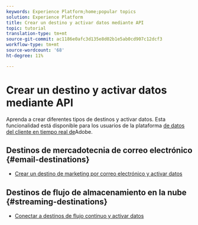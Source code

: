 ```yaml
---
keywords: Experience Platform;home;popular topics
solution: Experience Platform
title: Crear un destino y activar datos mediante API
topic: tutorial
translation-type: tm+mt
source-git-commit: ac1186e0afc3d135e8d02b1e5ab0cd907c12dcf3
workflow-type: tm+mt
source-wordcount: '68'
ht-degree: 11%

---
```



# Crear un destino y activar datos mediante API

Aprenda a crear diferentes tipos de destinos y activar datos. Esta funcionalidad está disponible para los usuarios de la plataforma [de datos del cliente en tiempo real de](https://docs.adobe.com/content/help/es-ES/experience-platform/rtcdp/overview.html)Adobe.

## Destinos de mercadotecnia de correo electrónico {#email-destinations}

* [Crear un destino de marketing por correo electrónico y activar datos](/help/rtcdp/destinations/email-marketing-api.md)

## Destinos de flujo de almacenamiento en la nube {#streaming-destinations}

* [Conectar a destinos de flujo continuo y activar datos](/help/rtcdp/destinations/streaming-destinations-api-tutorial.md)